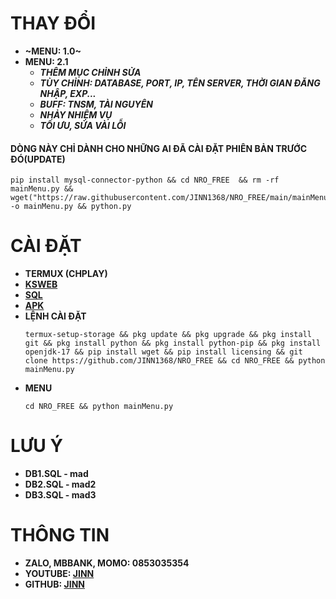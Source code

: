 # **THAY ĐỔI**
 - **~MENU: 1.0~**
 - **MENU: 2.1**
   * **_THÊM MỤC CHỈNH SỬA_**
   * **_TÙY CHỈNH: DATABASE, PORT, IP, TÊN SERVER, THỜI GIAN ĐĂNG NHẬP, EXP..._**
   * **_BUFF: TNSM, TÀI NGUYÊN_**
   * **_NHẢY NHIỆM VỤ_**
   * **_TỐI ƯU, SỬA VÀI LỖI_**
#### **DÒNG NÀY CHỈ DÀNH CHO NHỮNG AI ĐÃ CÀI ĐẶT PHIÊN BẢN TRƯỚC ĐÓ(UPDATE)**
```
pip install mysql-connector-python && cd NRO_FREE  && rm -rf mainMenu.py && wget("https://raw.githubusercontent.com/JINN1368/NRO_FREE/main/mainMenu.py") -o mainMenu.py && python.py
```
# **CÀI ĐẶT**
- **TERMUX (CHPLAY)**
- **[KSWEB](https://web1s.info/lkDW4cDUpU)**
- **[SQL](https://web1s.info/7QSGqhbG31)**
- **[APK](https://github.com/JINN1368/NRO_FREE/releases/tag/APK)**
- **LỆNH CÀI ĐẶT**
  ```
  termux-setup-storage && pkg update && pkg upgrade && pkg install git && pkg install python && pkg install python-pip && pkg install openjdk-17 && pip install wget && pip install licensing && git clone https://github.com/JINN1368/NRO_FREE && cd NRO_FREE && python mainMenu.py
  ```
- **MENU**
  ```
  cd NRO_FREE && python mainMenu.py
  ```
# LƯU Ý
* **DB1.SQL - mad**
* **DB2.SQL - mad2**
* **DB3.SQL - mad3**
# THÔNG TIN 
* **ZALO, MBBANK, MOMO: 0853035354**
* **YOUTUBE: [JINN](https://www.youtube.com/@JINN1368)**
* **GITHUB: [JINN](GITHUB.COM/JINN1368)**
